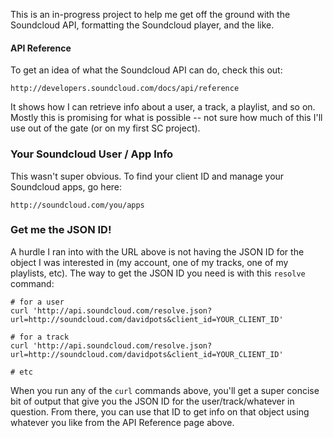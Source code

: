 This is an in-progress project to help me get off the ground with the Soundcloud API, formatting the Soundcloud player, and the like. 


#### API Reference

To get an idea of what the Soundcloud API can do, check this out: 

    http://developers.soundcloud.com/docs/api/reference
    
It shows how I can retrieve info about a user, a track, a playlist, and so on. Mostly this is promising for what is possible -- not sure how much of this I'll use out of the gate (or on my first SC project).

### Your Soundcloud User / App Info

This wasn't super obvious. To find your client ID and manage your Soundcloud apps, go here:

    http://soundcloud.com/you/apps

### Get me the JSON ID!

A hurdle I ran into with the URL above is not having the JSON ID for the object I was interested in (my account, one of my tracks, one of my playlists, etc). The way to get the JSON ID you need is with this `resolve` command:

    # for a user
    curl 'http://api.soundcloud.com/resolve.json?url=http://soundcloud.com/davidpots&client_id=YOUR_CLIENT_ID'
    
    # for a track
    curl 'http://api.soundcloud.com/resolve.json?url=http://soundcloud.com/davidpots&client_id=YOUR_CLIENT_ID'
    
    # etc

When you run any of the `curl` commands above, you'll get a super concise bit of output that give you the JSON ID for the user/track/whatever in question. From there, you can use that ID to get info on that object using whatever you like from the API Reference page above.

